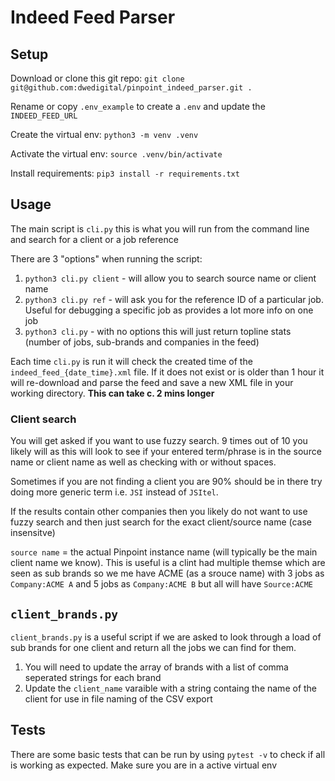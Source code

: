 # Indeed Feed Parser

## Setup

Download or clone this git repo:
`git clone git@github.com:dwedigital/pinpoint_indeed_parser.git .`

Rename or copy `.env_example` to create a `.env` and update the `INDEED_FEED_URL`

Create the virtual env:
`python3 -m venv .venv`

Activate the virtual env:
`source .venv/bin/activate`

Install requirements:
`pip3 install -r requirements.txt`

## Usage

The main script is `cli.py` this is what you will run from the command line and search for a client or a job reference

There are 3 "options" when running the script:

1. `python3 cli.py client` - will allow you to search source name or client name
2. `python3 cli.py ref` - will ask you for the reference ID of a particular job. Useful for debugging a specific job as provides a lot more info on one job
3. `python3 cli.py` - with no options this will just return topline stats (number of jobs, sub-brands and companies in the feed)

Each time `cli.py` is run it will check the created time of the `indeed_feed_{date_time}.xml` file. If it does not exist or is older than 1 hour it will re-download and parse the feed and save a new XML file in your working directory. **This can take c. 2 mins longer**

### Client search

You will get asked if you want to use fuzzy search. 9 times out of 10 you likely will as this will look to see if your entered term/phrase is in the source name or client name as well as checking with or without spaces.

Sometimes if you are not finding a client you are 90% should be in there try doing more generic term i.e. `JSI` instead of `JSItel`.

If the results contain other companies then you likely do not want to use fuzzy search and then just search for the exact client/source name (case insensitve)

`source name` = the actual Pinpoint instance name (will typically be the main client name we know). This is useful is a clint had multiple themse which are seen as sub brands so we me have ACME (as a srouce name) with 3 jobs as `Company:ACME A` and 5 jobs as `Company:ACME B` but all will have `Source:ACME`

## `client_brands.py`

`client_brands.py` is a useful script if we are asked to look through a load of sub brands for one client and return all the jobs we can find for them.

1. You will need to update the array of brands with a list of comma seperated strings for each brand
2. Update the `client_name` varaible with a string containg the name of the client for use in file naming of the CSV export

## Tests

There are some basic tests that can be run by using `pytest -v` to check if all is working as expected. Make sure you are in a active virtual env
